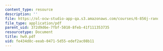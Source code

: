 ```yaml
---
content_type: resource
description: ''
file: https://ol-ocw-studio-app-qa.s3.amazonaws.com/courses/6-856j-randomized-algorithms-fall-2002/fe434d8ceeab04715d55edef2ac08b11_hw9.pdf
file_type: application/pdf
parent_uid: 372d9d6e-7fbf-5010-8feb-41f111353735
resourcetype: Document
title: hw9.pdf
uid: fe434d8c-eeab-0471-5d55-edef2ac08b11
---
```

